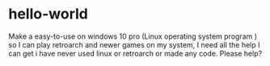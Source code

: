 # hello-world
Make a easy-to-use on windows 10 pro (Linux operating system program ) so I can play retroarch and newer games on my system,
I need all the help I can get i have never used linux or retroarch or made any code.
Please help?
